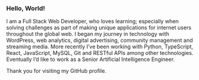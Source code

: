 ### Hello, World!

I am a Full Stack Web Developer, who loves learning; especially when solving challenges as part of making unique applications for internet users throughout the global web. I began my journey in technology with WordPress, web analytics, digital advertising, community management and streaming media. More recently I’ve been working with Python, TypeScript, React, JavaScript, MySQL, Git and RESTful APIs among other technologies. Eventually I’d like to work as a Senior Artificial Intelligence Engineer.

Thank you for visiting my GitHub profile. 
